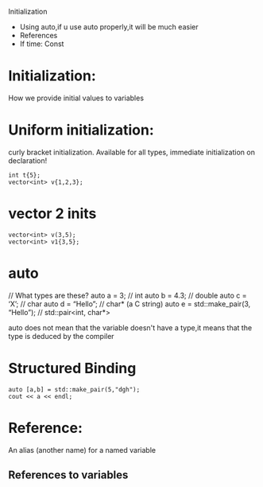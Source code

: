 Initialization
- Using auto,if u use auto properly,it will be much easier
- References
- If time: Const 

# Initialization: 
How we provide initial values to variables

# Uniform initialization:
curly
bracket initialization. Available
for all types, immediate
initialization on declaration!

```
int t{5};
vector<int> v{1,2,3};
```
# vector 2 inits
```
vector<int> v(3,5);
vector<int> v1{3,5};
```
# auto
// What types are these?
auto a = 3; // int
auto b = 4.3; // double
auto c = ‘X’; // char
auto d = “Hello”; // char* (a C string)
auto e = std::make_pair(3, “Hello”);
// std::pair<int, char*>

auto does not mean that the variable doesn't have a type,it means that the type is deduced by the compiler

# Structured Binding
```
auto [a,b] = std::make_pair(5,"dgh");
cout << a << endl;
```

# Reference: 
An alias
(another name) for a
named variable

## References to variables










